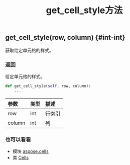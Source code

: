 ﻿---
title: get_cell_style方法
second_title: Aspose.Cells for Python via .NET API 参考文献
description:
type: docs
weight: 340
url: /zh/python-net/aspose.cells/cells/get_cell_style/
is_root: false
---
##  get_cell_style(row, column) {#int-int}
获取给定单元格的样式。


### 返回

给定单元格的样式。


```python
def get_cell_style(self, row, column):
    ...
```


|参数|类型|描述|
| :- | :- | :- |
| row | int |行索引|
| column | int |列|



### 也可以看看
* 模块 [aspose.cells](../../)
* 类 [Cells](/cells/zh/python-net/aspose.cells/cells)
